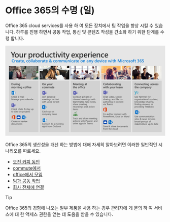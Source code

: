 # <a name="day-in-the-life-with-office-365"></a>Office 365의 수명 (일)

Office 365 cloud services를 사용 하 여 모든 장치에서 팀 작업을 향상 시킬 수 있습니다.  하루를 진행 하면서 공동 작업, 통신 및 콘텐츠 작성을 간소화 하기 위한 단계를 수행 합니다.  

![수명 시각적 개체의 일](media/m365day.png)

Office 365의 생산성을 개선 하는 방법에 대해 자세히 알아보려면 이러한 일반적인 시나리오를 따르세요.

- [오전 커피 동안](ditl_coffee.md)
- [commute에서](ditl_commute.md)
- [office에서 모임](ditl_meeting.md)
- [팀과 공동 작업](ditl_collab.md)
- [회사 전체에 연결](ditl_connect.md)

> [!TIP]
> Office 365의 경험에 나오는 일부 제품을 사용 하는 경우 관리자에 게 문의 하 여 서비스에 대 한 액세스 권한을 얻는 데 도움을 받을 수 있습니다. 